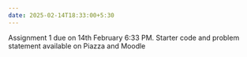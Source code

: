 ```yaml
---
date: 2025-02-14T18:33:00+5:30
---
```

Assignment 1 due on 14th February 6:33 PM. Starter code and problem statement available on Piazza and Moodle
